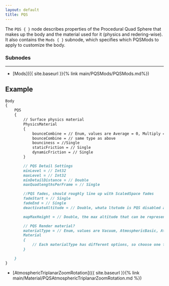 ```yaml
---
layout: default
title: PQS
---
```

The `PQS { }` node describes properties of the Procedural Quad Sphere that makes up the body and the material used for it (physics and redering-wise). It also contains the `Mods { }` subnode, which specifies which PQSMods to apply to customize the body.

### Subnodes
***
* [Mods]({{ site.baseurl }}{% link main/PQSMods/PQSMods.md%})

## Example
```md
Body
{
    PQS
    {
        // Surface physics material
        PhysicsMaterial
        {
            bounceCombine = // Enum, values are Average = 0, Multiply = 1, Minimum = 2, Maximum = 4
            bounceCombine = // same type as above
            bounciness = //Single
            staticFriction = // Single
            dynamicFriction = // Single
        }

        // PQS Detail Settings
        minLevel = // Int32
        maxLevel = // Int32
        minDetailDistance = // Double
        maxQuadlengthsPerFrame = // Single

        //PQS fades, should roughly line up with ScaledSpace fades
        fadeStart = // Single
        fadeEnd = // Single
        deactivateAltitude = // Double, whata ltutude is PQS disabled at

        mapMaxHeight = // Double, the max altitude that can be represented by the height map?

        // PQS Render material?
        materialType = // Enum, values are Vacuum, AtmosphericBasic, AtmosphericMain, AtmosphericOptimized, AtmosphericExtra, AtmosphericOptimizedFastBlend, AtmosphericTriplanarZoomRotation 
        Material
        {
            // Each materialType has different options, so choose one from the list at the bottom of the page to see the associated Material block.
        }

    }
}
```


* [AtmosphericTriplanarZoomRotation]({{ site.baseurl }}{% link main/Material/PQSAtmosphericTriplanarZoomRotation.md %})

